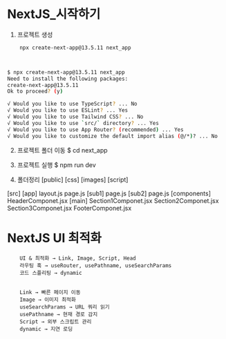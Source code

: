 # NextJS_시작하기

1. 프로젝트 생성
```BASH
    npx create-next-app@13.5.11 next_app
```
```BASH


$ npx create-next-app@13.5.11 next_app
Need to install the following packages:
create-next-app@13.5.11
Ok to proceed? (y)

√ Would you like to use TypeScript? ... No
√ Would you like to use ESLint? ... Yes
√ Would you like to use Tailwind CSS? ... No
√ Would you like to use `src/` directory? ... Yes
√ Would you like to use App Router? (recommended) ... Yes
√ Would you like to customize the default import alias (@/*)? ... No
```
2. 프로젝트 폴더 이동
$ cd next_app

3. 프로젝트 실행
$ npm run dev

4. 폴더정리
[public]
    [css]
    [images]
    [script]
    
[src]
    [app]
        layout.js
        page.js
        [sub1]
            page.js
        [sub2]
            page.js
    [components]    
        HeaderComponet.jsx
        [main]
            Section1Componet.jsx
            Section2Componet.jsx
            Section3Componet.jsx
        FooterComponet.jsx


# NextJS  UI 최적화
```
    UI & 최적화 → Link, Image, Script, Head
    라우팅 훅 → useRouter, usePathname, useSearchParams
    코드 스플리팅 → dynamic


    Link → 빠른 페이지 이동
    Image → 이미지 최적화
    useSearchParams → URL 쿼리 읽기
    usePathname → 현재 경로 감지
    Script → 외부 스크립트 관리
    dynamic → 지연 로딩
```
